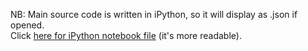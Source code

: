 NB: Main source code is written in iPython, so it will display as .json if opened.
<br />
Click <a href="http://nbviewer.ipython.org/github/dharmahound/datascience/blob/master/barbaric-yelp/barbaric-yelp.ipynb">here for iPython notebook file</a> (it's more readable).